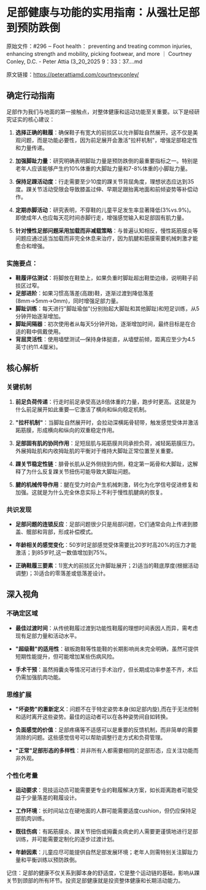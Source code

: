 # 足部健康与功能的实用指南：从强壮足部到预防跌倒

原始文件：#296 ‒ Foot health： preventing and treating common injuries, enhancing strength and mobility, picking footwear, and more ｜ Courtney Conley, D.C. - Peter Attia (3_20_2025 9：33：37….md

原文链接：https://peterattiamd.com/courtneyconley/

<YouTube videoId="htF_GapzU_c" />

## 确定行动指南

足部作为我们与地面的第一接触点，对整体健康和运动功能至关重要。以下是经研究证实的核心建议：

1. **选择正确的鞋履**：确保鞋子有宽大的前掞区以允许脚趾自然展开。这不仅是美观问题，而是功能必要性，因为前足展开会激活"拉杆机制"，增强足部稳定性和力量传递。

2. **加强脚趾力量**：研究明确表明脚趾力量是预防跌倒的最重要指标之一。特别是老年人应该能够产生约10%体重的大脚趾力量和7-8%体重的小脚趾力量。

3. **保持足踝活动度**：行走需要至少10度的踝关节背屈角度，理想状态应达到35度。踝关节活动受限会导致膝盖过伸、早期足跟抬离地面和前倾姿势等补偿动作。

4. **定期赤脚活动**：研究表明，不穿鞋的儿童平足发生率显著降低(3%vs.9%)。即使成年人也应每天花时间赤脚行走，增强感觉输入和足部固有肌力量。

5. **针对慢性足部问题采用加载而非减载策略**：与普遍认知相反，慢性跖筋膜炎等问题应通过适当加载而非完全休息来治疗，因为肌腱和筋膜需要机械刺激才能愈合和增强。

### 实施要点：

- **鞋履评估测试**：将脚放在鞋垫上，如果负重时脚趾超出鞋垫边缘，说明鞋子前掞区过窄。
- **足部进阶**：如果习惯高落差(高跟)鞋，逐渐过渡到降低落差(8mm→5mm→0mm)，同时增强足部力量。
- **脚趾训练**：每天进行"脚趾瑜伽"(分别抬起大脚趾和其他脚趾)和短足训练，从5分钟开始逐渐增加。
- **脚趾间隔器**：初次使用者从每天5分钟开始，逐渐增加时间，最终目标是在合适的鞋中佩戴使用。
- **背屈灵活性**：使用墙壁测试—保持身体挺直，从墙壁前倾，距离应至少为4.5英寸(约11.4厘米)。

## 核心解析

### 关键机制

1. **前足负荷传递**：行走时前足承受高达8倍体重的力量，跑步时更高。这就是为什么前足展开如此重要—它激活了横向和纵向稳定机制。

2. **"拉杆机制"**：当脚趾自然展开时，会拉动深横跖骨韧带，触发感觉受体并激活跖筋膜，形成横向和纵向的双重稳定作用。

3. **足部固有肌的协同作用**：足短屈肌与跖筋膜共同承担负荷，减轻跖筋膜压力。外展拇趾肌和内收拇趾肌的平衡对于维持大脚趾正常位置至关重要。

4. **踝关节稳定性链**：腓骨长肌从足外侧绕到内侧，稳定第一跖骨和大脚趾，这解释了为什么反复踝关节扭伤可能导致大脚趾问题。

5. **腱的机械传导作用**：腱在受力时会产生机械刺激，转化为化学信号促进修复和加强。这就是为什么完全休息实际上不利于慢性肌腱病的恢复。

### 共识发现

- **足部问题的连锁反应**：足部问题很少只是局部问题，它们通常会向上传递到膝盖、髋部和背部，形成补偿模式。

- **年龄相关的感觉变化**：50岁时足部感觉受体需要比20岁时高20%的压力才能激活；到85岁时,这一数值增加到75%。

- **正确鞋履三要素**：1)宽大的前掞区允许脚趾展开；2)适当的鞋底厚度(根据活动调整)；3)适合的零落差或低落差设计。

## 深入视角

### 不确定区域

- **最佳过渡时间**：从传统鞋履过渡到功能性鞋履的理想时间表因人而异，需考虑现有足部力量和活动水平。

- **"超级鞋"的适用性**：碳板跑鞋等性能鞋的长期影响尚未完全明确，虽然可提供短期性能提升，但可能增加某些伤病风险。

- **手术干预**：虽然拇囊炎等情况可进行手术治疗，但长期成功率参差不齐，术后仍需加强肌肉功能。

### 思维扩展

- **"坏姿势"的重新定义**：问题不在于特定姿势本身(如足部内旋),而在于无法控制和适时离开这些姿势。最佳的运动者可以在各种姿势间自如转换。

- **负面感觉的价值**：足部疼痛等不适感可以是重要的反馈机制，而非简单的需要消除的问题。这些感觉信号可以帮助调整行走方式和负荷管理。

- **"正常"足部形态的多样性**：并非所有人都需要相同的足部形态，应关注功能而非外观。

### 个性化考量

- **运动要求**：竞技运动员可能需要更专业的鞋履解决方案，如长距离跑者可能受益于少量落差的鞋履设计。

- **工作环境**：长时间站立在硬地面的人群可能需要适度cushion，但仍应保持足部肌肉训练。

- **既往伤病**：有跖筋膜炎、踝关节扭伤或拇囊炎病史的人需要更谨慎地进行足部训练，并可能需要定制化的逐步过渡计划。

- **年龄因素**：儿童应尽可能提供自然足部发展环境；老年人则需特别关注脚趾力量和平衡训练以预防跌倒。

记住：足部的健康不仅关系到脚本身的舒适度，它是整个运动链的基础，影响从踝关节到颈部的所有环节。投资足部健康就是投资整体健康和长期活动能力。